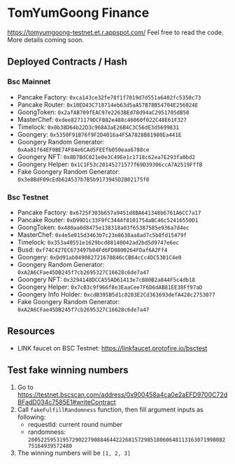 # TomYumGoong Finance

https://tomyumgoong-testnet.et.r.appspot.com/ Feel free to read the code. More details coming soon.

## Deployed Contracts / Hash

### Bsc Mainnet

- Pancake Factory: `0xca143ce32fe78f1f7019d7d551a6402fc5350c73`
- Pancake Router: `0x10ED43C718714eb63d5aA57B78B54704E256024E`
- GoongToken: `0x2afAB709fEAC97e2263BEd78d94aC2951705dB50`
- MasterChef: `0xdee8271179DCFB82e488c46060f022C48E61F327`
- Timelock: `0x0b38D64b22D3c968A3aE26B4C3C56dE3d5699831`
- Goongery: `0x5350F91B76f9F2D4016a4F5A7828B81980Ea441E`
- Goongery Random Generator: `0xAa81f64EF0BE74F84e6CAd5FEEfb050eaa6788ce`
- Goongery NFT: `0x8D7BdC021e0e3C49Ee1c1718c62ea7E293fa0bd2`
- Goongery Helper: `0x1C1F53c20145271577f69D39306ccA7A2519FffB`
- Fake Goongery Random Generator: `0x3e8BdF09cEdb62A537b7B5b9173945D2B02175f0`

### Bsc Testnet

- Pancake Factory: `0x6725F303b657a9451d8BA641348b6761A6CC7a17`
- Pancake Router: `0xD99D1c33F9fC3444f8101754aBC46c52416550D1`
- GoongToken: `0x480aa0d8475e138318a03f65387585e936a7d4ec`
- MasterChef: `0x4e5e015d3463b7c23e8638aa8ad7c5b8fd15479f`
- Timelock: `0x353a40551e1629bcd88140042ad2bd5d9747e6ec`
- Busd: `0xf74C427EC673497b84Fd6FD0800264FDaf6A2Ff4`
- Goongery: `0xDd91ab049082721670846cCB64cCc4DC5301C4e0`
- Goongery Random Generator: `0xA2A6CFae45DB245f7cb2695327C16628c6de7a47`
- Goongery NFT: `0x3294148DCCA55AD61413e7cB80B2a844F5c4db18`
- Goongery Helper: `0x7cB3c9f966f8e3EaaCee7F6D6dAB81EE38Ff97aD`
- Goongery Info Holder: `0xcdB395B5d1c0283E2Cd363693defA428c2753077`
- Fake Goongery Random Generator: `0xA2A6CFae45DB245f7cb2695327C16628c6de7a47`

## Resources

- LINK faucet on BSC Testnet: https://linkfaucet.protofire.io/bsctest

## Test fake winning numbers

1. Go to https://testnet.bscscan.com/address/0x900458a4ca0e2aEFD9700C72dBFadD034c7585E1#writeContract
2. Call `fakeFulfillRandomness` function, then fill argument inputs as following:
   - requestId: current round number
   - randomness: `20052259531957290227908846442226815729851806064811316307199808275164939572480`
3. The winning numbers will be `[1, 2, 3]`
